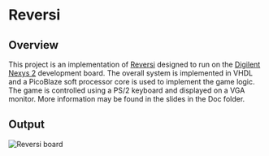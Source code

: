 Reversi
=======

Overview
--------
This project is an implementation of [Reversi](https://en.wikipedia.org/wiki/Reversi) designed to run on the [Digilent Nexys 2](http://www.digilentinc.com/Products/Detail.cfm?Prod=NEXYS2) development board. The overall system is implemented in VHDL and a PicoBlaze soft processor core is used to implement the game logic. The game is controlled using a PS/2 keyboard and displayed on a VGA monitor. More information may be found in the slides in the Doc folder.

Output
------
![Reversi board](https://raw.github.com/jamesfrank/Reversi/master/Doc/Board.jpg)
